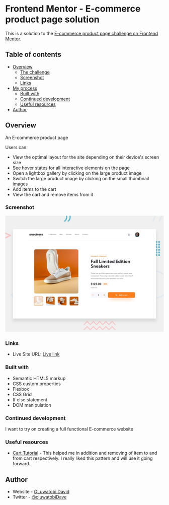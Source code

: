 # Frontend Mentor - E-commerce product page solution

This is a solution to the [E-commerce product page challenge on Frontend Mentor](https://www.frontendmentor.io/challenges/ecommerce-product-page-UPsZ9MJp6).

## Table of contents

- [Overview](#overview)
  - [The challenge](#the-challenge)
  - [Screenshot](#screenshot)
  - [Links](#links)
- [My process](#my-process)
  - [Built with](#built-with)
  - [Continued development](#continued-development)
  - [Useful resources](#useful-resources)
- [Author](#author)

## Overview

An E-commerce product page

Users can:

- View the optimal layout for the site depending on their device's screen size
- See hover states for all interactive elements on the page
- Open a lightbox gallery by clicking on the large product image
- Switch the large product image by clicking on the small thumbnail images
- Add items to the cart
- View the cart and remove items from it

### Screenshot

![Design preview for the E-commerce product page coding challenge](./design/desktop-preview.jpg)

### Links

- Live Site URL: [Live link](https://e-commerce-frontendmentor.netlify.app/)

### Built with

- Semantic HTML5 markup
- CSS custom properties
- Flexbox
- CSS Grid
- If else statement
- DOM manipulation

### Continued development

I want to try on creating a full functional E-commerce website

### Useful resources

- [Cart Tutorial](https://www.youtube.com/watch?v=YeFzkC2awTM) - This helped me in addition and removing of item to and from cart respectively. I really liked this pattern and will use it going forward.

## Author

- Website - [OLuwatobi David](https://oluwatobidavid.netlify.app/)
- Twitter - [@oluwatobiDave](https://www.twitter.com/oluwatobidave)
